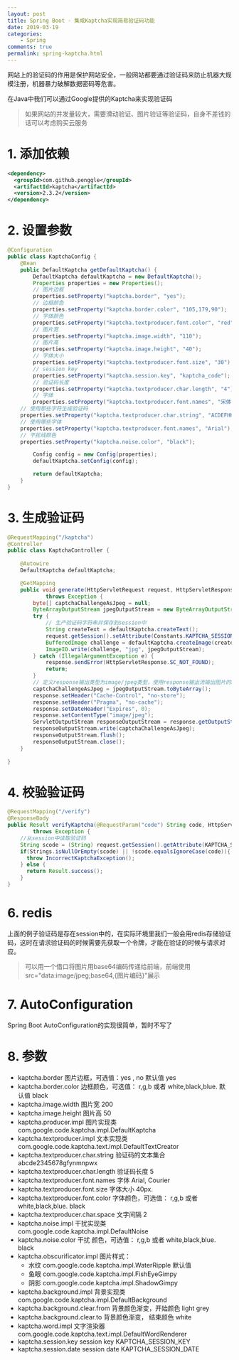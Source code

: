 ```yaml
---
layout: post
title: Spring Boot - 集成Kaptcha实现简易验证码功能
date: 2019-03-19
categories:
    - Spring
comments: true
permalink: spring-kaptcha.html
---
```


网站上的验证码的作用是保护网站安全，一般网站都要通过验证码来防止机器大规模注册，机器暴力破解数据密码等危害。

在Java中我们可以通过Google提供的Kaptcha来实现验证码

> 如果网站的并发量较大，需要滑动验证、图片验证等验证码，自身不差钱的话可以考虑购买云服务


# 1. 添加依赖

```xml
<dependency>
  <groupId>com.github.penggle</groupId>
  <artifactId>kaptcha</artifactId>
  <version>2.3.2</version>
</dependency>
```

# 2. 设置参数

```java
@Configuration
public class KaptchaConfig {
	@Bean
	public DefaultKaptcha getDefaultKaptcha() {
		DefaultKaptcha defaultKaptcha = new DefaultKaptcha();
		Properties properties = new Properties();
		// 图片边框
		properties.setProperty("kaptcha.border", "yes");
		// 边框颜色
		properties.setProperty("kaptcha.border.color", "105,179,90");
		// 字体颜色
		properties.setProperty("kaptcha.textproducer.font.color", "red");
		// 图片宽
		properties.setProperty("kaptcha.image.width", "110");
		// 图片高
		properties.setProperty("kaptcha.image.height", "40");
		// 字体大小
		properties.setProperty("kaptcha.textproducer.font.size", "30");
		// session key
		properties.setProperty("kaptcha.session.key", "kaptcha_code");
		// 验证码长度
		properties.setProperty("kaptcha.textproducer.char.length", "4");
		// 字体
		properties.setProperty("kaptcha.textproducer.font.names", "宋体,楷体,微软雅黑");
    // 使用那些字符生成验证码
    properties.setProperty("kaptcha.textproducer.char.string", "ACDEFHKPRSTWX345679");
    // 使用哪些字体
    properties.setProperty("kaptcha.textproducer.font.names", "Arial");
    // 干扰线颜色
    properties.setProperty("kaptcha.noise.color", "black");

		Config config = new Config(properties);
		defaultKaptcha.setConfig(config);

		return defaultKaptcha;
	}
}
```

# 3. 生成验证码

```java
@RequestMapping("/kaptcha")
@Controller
public class KaptchaController {
 
    @Autowire
    DefaultKaptcha defaultKaptcha;

    @GetMapping
    public void generate(HttpServletRequest request, HttpServletResponse response)
            throws Exception {
        byte[] captchaChallengeAsJpeg = null;
        ByteArrayOutputStream jpegOutputStream = new ByteArrayOutputStream();
        try {
            // 生产验证码字符串并保存到session中
            String createText = defaultKaptcha.createText();
            request.getSession().setAttribute(Constants.KAPTCHA_SESSION_KEY, createText);
            BufferedImage challenge = defaultKaptcha.createImage(createText);
            ImageIO.write(challenge, "jpg", jpegOutputStream);
        } catch (IllegalArgumentException e) {
            response.sendError(HttpServletResponse.SC_NOT_FOUND);
            return;
        }
        // 定义response输出类型为image/jpeg类型，使用response输出流输出图片的byte数组
        captchaChallengeAsJpeg = jpegOutputStream.toByteArray();
        response.setHeader("Cache-Control", "no-store");
        response.setHeader("Pragma", "no-cache");
        response.setDateHeader("Expires", 0);
        response.setContentType("image/jpeg");
        ServletOutputStream responseOutputStream = response.getOutputStream();
        responseOutputStream.write(captchaChallengeAsJpeg);
        responseOutputStream.flush();
        responseOutputStream.close();
    }
  
}
```

# 4. 校验验证码

```java
@RequestMapping("/verify")
@ResponseBody
public Result verifyKaptcha(@RequestParam("code") String code, HttpServletRequest request)
        throws Exception {
    //从session中读取验证码
    String scode = (String) request.getSession().getAttribute(KAPTCHA_SESSION_KEY);
    if(Strings.isNullOrEmpty(scode) || !scode.equalsIgnoreCase(code)){
      throw IncorrectKaptchaException();
    } else {
      return Result.success();
    }
}
```

# 6. redis

上面的例子验证码是存在session中的，在实际环境里我们一般会用redis存储验证码，这时在请求验证码的时候需要先获取一个令牌，才能在验证的时候与请求对应。

> 可以用一个借口将图片用base64编码传递给前端，前端使用src="data:image/jpeg;base64,{图片编码}"展示

# 7. AutoConfiguration

Spring Boot AutoConfiguration的实现很简单，暂时不写了

# 8. 参数

- kaptcha.border 	图片边框，可选值：yes , no 默认值 yes
- kaptcha.border.color 	边框颜色，可选值： r,g,b 或者 white,black,blue. 默认值 black
- kaptcha.image.width 	图片宽 	200
- kaptcha.image.height 	图片高 	50
- kaptcha.producer.impl 	图片实现类 	com.google.code.kaptcha.impl.DefaultKaptcha
- kaptcha.textproducer.impl 	文本实现类 	com.google.code.kaptcha.text.impl.DefaultTextCreator
- kaptcha.textproducer.char.string 	验证码的文本集合	abcde2345678gfynmnpwx
- kaptcha.textproducer.char.length 	验证码长度 	5
- kaptcha.textproducer.font.names 	字体 	Arial, Courier
- kaptcha.textproducer.font.size 	字体大小 	40px.
- kaptcha.textproducer.font.color 	字体颜色，可选值： r,g,b 或者 white,black,blue. 	black
- kaptcha.textproducer.char.space 	文字间隔 	2
- kaptcha.noise.impl 	干扰实现类 	com.google.code.kaptcha.impl.DefaultNoise
- kaptcha.noise.color 	干扰 颜色，可选值： r,g,b 或者 white,black,blue. 	black
- kaptcha.obscurificator.impl 	图片样式：
	- 水纹 com.google.code.kaptcha.impl.WaterRipple 默认值
	- 鱼眼 com.google.code.kaptcha.impl.FishEyeGimpy
	- 阴影 com.google.code.kaptcha.impl.ShadowGimpy
- kaptcha.background.impl 	背景实现类 	com.google.code.kaptcha.impl.DefaultBackground
- kaptcha.background.clear.from 	背景颜色渐变，开始颜色 	light grey
- kaptcha.background.clear.to 	背景颜色渐变， 结束颜色 	white
- kaptcha.word.impl 	文字渲染器 	com.google.code.kaptcha.text.impl.DefaultWordRenderer
- kaptcha.session.key 	session key 	KAPTCHA_SESSION_KEY
- kaptcha.session.date 	session date 	KAPTCHA_SESSION_DATE

